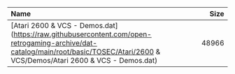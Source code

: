|Name|Size|
|:---|---:|
|[Atari 2600 & VCS - Demos.dat](https://raw.githubusercontent.com/open-retrogaming-archive/dat-catalog/main/root/basic/TOSEC/Atari/2600 & VCS/Demos/Atari 2600 & VCS - Demos.dat)|48966|
